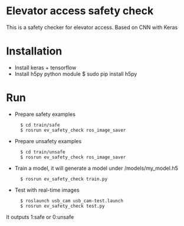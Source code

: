 # Elevator access safety check
This is a safety checker for elevator access.
Based on CNN with Keras

# Installation
* Install keras + tensorflow
* Install h5py python module 
        $ sudo pip install h5py

# Run
* Prepare safety examples 

        $ cd train/safe
        $ rosrun ev_safety_check ros_image_saver

* Prepare unsafety examples

        $ cd train/unsafe
        $ rosrun ev_safety_check ros_image_saver

* Train a model, it will generate a model under /models/my_model.h5

        $ rosrun ev_safety_check train.py

* Test with real-time images

        $ roslaunch usb_cam usb_cam-test.launch
        $ rosrun ev_safety_check test.py

It outputs 1:safe or 0:unsafe




